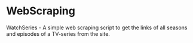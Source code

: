 # WebScraping
WatchSeries - A simple web scraping script to get the links of all seasons and episodes of a TV-series from the site.
